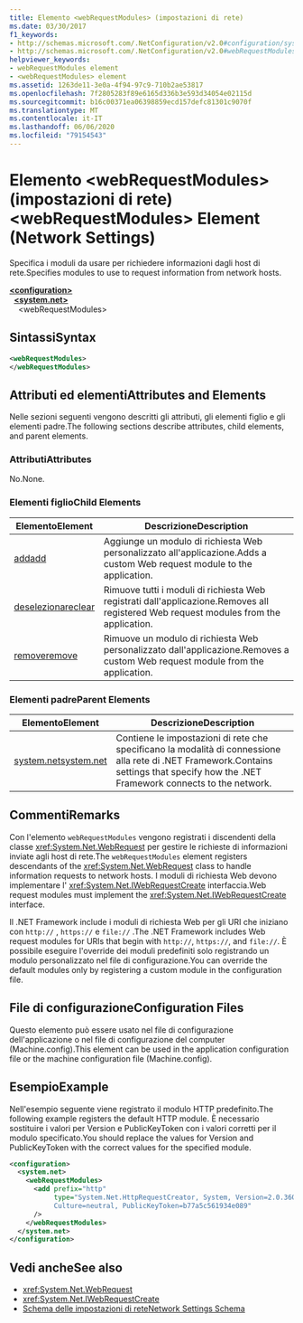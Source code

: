 ```yaml
---
title: Elemento <webRequestModules> (impostazioni di rete)
ms.date: 03/30/2017
f1_keywords:
- http://schemas.microsoft.com/.NetConfiguration/v2.0#configuration/system.net/webRequestModules
- http://schemas.microsoft.com/.NetConfiguration/v2.0#webRequestModules
helpviewer_keywords:
- webRequestModules element
- <webRequestModules> element
ms.assetid: 1263de11-3e0a-4f94-97c9-710b2ae53817
ms.openlocfilehash: 7f2805283f89e6165d336b3e593d34054e02115d
ms.sourcegitcommit: b16c00371ea06398859ecd157defc81301c9070f
ms.translationtype: MT
ms.contentlocale: it-IT
ms.lasthandoff: 06/06/2020
ms.locfileid: "79154543"
---
```

# <a name="webrequestmodules-element-network-settings"></a><span data-ttu-id="1b523-102">Elemento \<webRequestModules> (impostazioni di rete)</span><span class="sxs-lookup"><span data-stu-id="1b523-102">\<webRequestModules> Element (Network Settings)</span></span>
<span data-ttu-id="1b523-103">Specifica i moduli da usare per richiedere informazioni dagli host di rete.</span><span class="sxs-lookup"><span data-stu-id="1b523-103">Specifies modules to use to request information from network hosts.</span></span>  
  
[**\<configuration>**](../configuration-element.md)  
&nbsp;&nbsp;[**\<system.net>**](system-net-element-network-settings.md)  
&nbsp;&nbsp;&nbsp;&nbsp;\<webRequestModules>  
  
## <a name="syntax"></a><span data-ttu-id="1b523-104">Sintassi</span><span class="sxs-lookup"><span data-stu-id="1b523-104">Syntax</span></span>  
  
```xml  
<webRequestModules>
</webRequestModules>  
```  
  
## <a name="attributes-and-elements"></a><span data-ttu-id="1b523-105">Attributi ed elementi</span><span class="sxs-lookup"><span data-stu-id="1b523-105">Attributes and Elements</span></span>  
 <span data-ttu-id="1b523-106">Nelle sezioni seguenti vengono descritti gli attributi, gli elementi figlio e gli elementi padre.</span><span class="sxs-lookup"><span data-stu-id="1b523-106">The following sections describe attributes, child elements, and parent elements.</span></span>  
  
### <a name="attributes"></a><span data-ttu-id="1b523-107">Attributi</span><span class="sxs-lookup"><span data-stu-id="1b523-107">Attributes</span></span>  
 <span data-ttu-id="1b523-108">No.</span><span class="sxs-lookup"><span data-stu-id="1b523-108">None.</span></span>  
  
### <a name="child-elements"></a><span data-ttu-id="1b523-109">Elementi figlio</span><span class="sxs-lookup"><span data-stu-id="1b523-109">Child Elements</span></span>  
  
|<span data-ttu-id="1b523-110">**Elemento**</span><span class="sxs-lookup"><span data-stu-id="1b523-110">**Element**</span></span>|<span data-ttu-id="1b523-111">**Descrizione**</span><span class="sxs-lookup"><span data-stu-id="1b523-111">**Description**</span></span>|  
|-----------------|---------------------|  
|[<span data-ttu-id="1b523-112">add</span><span class="sxs-lookup"><span data-stu-id="1b523-112">add</span></span>](add-element-for-webrequestmodules-network-settings.md)|<span data-ttu-id="1b523-113">Aggiunge un modulo di richiesta Web personalizzato all'applicazione.</span><span class="sxs-lookup"><span data-stu-id="1b523-113">Adds a custom Web request module to the application.</span></span>|  
|[<span data-ttu-id="1b523-114">deselezionare</span><span class="sxs-lookup"><span data-stu-id="1b523-114">clear</span></span>](clear-element-for-webrequestmodules-network-settings.md)|<span data-ttu-id="1b523-115">Rimuove tutti i moduli di richiesta Web registrati dall'applicazione.</span><span class="sxs-lookup"><span data-stu-id="1b523-115">Removes all registered Web request modules from the application.</span></span>|  
|[<span data-ttu-id="1b523-116">remove</span><span class="sxs-lookup"><span data-stu-id="1b523-116">remove</span></span>](remove-element-for-webrequestmodules-network-settings.md)|<span data-ttu-id="1b523-117">Rimuove un modulo di richiesta Web personalizzato dall'applicazione.</span><span class="sxs-lookup"><span data-stu-id="1b523-117">Removes a custom Web request module from the application.</span></span>|  
  
### <a name="parent-elements"></a><span data-ttu-id="1b523-118">Elementi padre</span><span class="sxs-lookup"><span data-stu-id="1b523-118">Parent Elements</span></span>  
  
|<span data-ttu-id="1b523-119">**Elemento**</span><span class="sxs-lookup"><span data-stu-id="1b523-119">**Element**</span></span>|<span data-ttu-id="1b523-120">**Descrizione**</span><span class="sxs-lookup"><span data-stu-id="1b523-120">**Description**</span></span>|  
|-----------------|---------------------|  
|[<span data-ttu-id="1b523-121">system.net</span><span class="sxs-lookup"><span data-stu-id="1b523-121">system.net</span></span>](system-net-element-network-settings.md)|<span data-ttu-id="1b523-122">Contiene le impostazioni di rete che specificano la modalità di connessione alla rete di .NET Framework.</span><span class="sxs-lookup"><span data-stu-id="1b523-122">Contains settings that specify how the .NET Framework connects to the network.</span></span>|  
  
## <a name="remarks"></a><span data-ttu-id="1b523-123">Commenti</span><span class="sxs-lookup"><span data-stu-id="1b523-123">Remarks</span></span>  
 <span data-ttu-id="1b523-124">Con l'elemento `webRequestModules` vengono registrati i discendenti della classe <xref:System.Net.WebRequest> per gestire le richieste di informazioni inviate agli host di rete.</span><span class="sxs-lookup"><span data-stu-id="1b523-124">The `webRequestModules` element registers descendants of the <xref:System.Net.WebRequest> class to handle information requests to network hosts.</span></span> <span data-ttu-id="1b523-125">I moduli di richiesta Web devono implementare l' <xref:System.Net.IWebRequestCreate> interfaccia.</span><span class="sxs-lookup"><span data-stu-id="1b523-125">Web request modules must implement the <xref:System.Net.IWebRequestCreate> interface.</span></span>  
  
 <span data-ttu-id="1b523-126">Il .NET Framework include i moduli di richiesta Web per gli URI che iniziano con `http://` , `https://` e `file://` .</span><span class="sxs-lookup"><span data-stu-id="1b523-126">The .NET Framework includes Web request modules for URIs that begin with `http://`, `https://`, and `file://`.</span></span> <span data-ttu-id="1b523-127">È possibile eseguire l'override dei moduli predefiniti solo registrando un modulo personalizzato nel file di configurazione.</span><span class="sxs-lookup"><span data-stu-id="1b523-127">You can override the default modules only by registering a custom module in the configuration file.</span></span>  
  
## <a name="configuration-files"></a><span data-ttu-id="1b523-128">File di configurazione</span><span class="sxs-lookup"><span data-stu-id="1b523-128">Configuration Files</span></span>  
 <span data-ttu-id="1b523-129">Questo elemento può essere usato nel file di configurazione dell'applicazione o nel file di configurazione del computer (Machine.config).</span><span class="sxs-lookup"><span data-stu-id="1b523-129">This element can be used in the application configuration file or the machine configuration file (Machine.config).</span></span>  
  
## <a name="example"></a><span data-ttu-id="1b523-130">Esempio</span><span class="sxs-lookup"><span data-stu-id="1b523-130">Example</span></span>  
 <span data-ttu-id="1b523-131">Nell'esempio seguente viene registrato il modulo HTTP predefinito.</span><span class="sxs-lookup"><span data-stu-id="1b523-131">The following example registers the default HTTP module.</span></span> <span data-ttu-id="1b523-132">È necessario sostituire i valori per Version e PublicKeyToken con i valori corretti per il modulo specificato.</span><span class="sxs-lookup"><span data-stu-id="1b523-132">You should replace the values for Version and PublicKeyToken with the correct values for the specified module.</span></span>  
  
```xml  
<configuration>  
  <system.net>  
    <webRequestModules>  
      <add prefix="http"  
           type="System.Net.HttpRequestCreator, System, Version=2.0.3600.0,  
           Culture=neutral, PublicKeyToken=b77a5c561934e089"  
      />  
    </webRequestModules>  
  </system.net>  
</configuration>  
```  
  
## <a name="see-also"></a><span data-ttu-id="1b523-133">Vedi anche</span><span class="sxs-lookup"><span data-stu-id="1b523-133">See also</span></span>

- <xref:System.Net.WebRequest>
- <xref:System.Net.IWebRequestCreate>
- [<span data-ttu-id="1b523-134">Schema delle impostazioni di rete</span><span class="sxs-lookup"><span data-stu-id="1b523-134">Network Settings Schema</span></span>](index.md)
